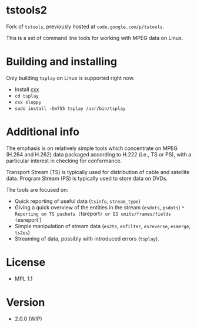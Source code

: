 # tstools2

Fork of `tstools`, previously hosted at `code.google.com/p/tstools`.

This is a set of command line tools for working with MPEG data on Linux.

# Building and installing

Only building `tsplay` on Linux is supported right now.

* Install [cxx](https://github.com/xyproto/cxx)
* `cd tsplay`
* `cxx sloppy`
* `sudo install -Dm755 tsplay /usr/bin/tsplay`

# Additional info

The emphasis is on relatively simple tools which concentrate on MPEG (H.264 and
H.262) data packaged according to H.222 (i.e., TS or PS), with a particular
interest in checking for conformance.

Transport Stream (TS) is typically used for distribution of cable and satellite
data. Program Stream (PS) is typically used to store data on DVDs.

The tools are focused on:

* Quick reporting of useful data (`tsinfo`, `stream_type`)
* Giving a quick overview of the entities in the stream (`esdots`, `psdots`)
`* Reporting on TS packets (`tsreport`) or ES units/frames/fields (`esreport`)
* Simple manipulation of stream data (`es2ts`, `esfilter`, `esreverse`, `esmerge`, `ts2es`)
* Streaming of data, possibly with introduced errors (`tsplay`).

# License

* MPL 1.1

# Version

* 2.0.0 (WIP)

